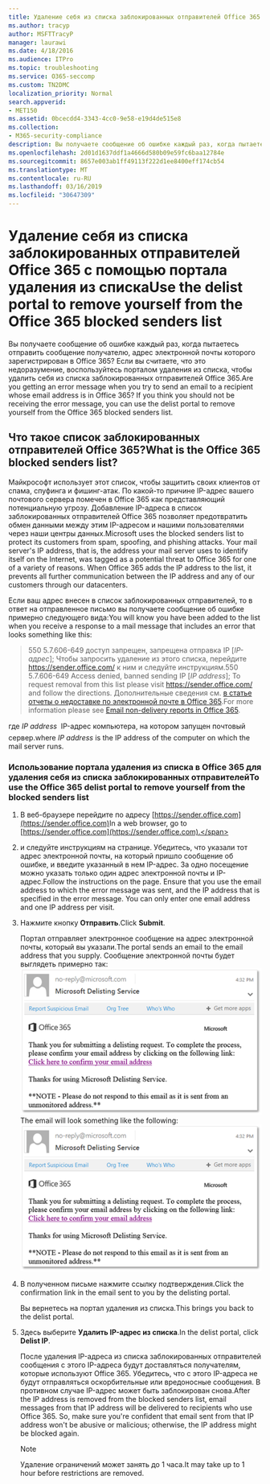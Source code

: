 ```yaml
---
title: Удаление себя из списка заблокированных отправителей Office 365 с помощью портала удаления из списка
ms.author: tracyp
author: MSFTTracyP
manager: laurawi
ms.date: 4/18/2016
ms.audience: ITPro
ms.topic: troubleshooting
ms.service: O365-seccomp
ms.custom: TN2DMC
localization_priority: Normal
search.appverid:
- MET150
ms.assetid: 0bcecdd4-3343-4cc0-9e58-e19d4de515e8
ms.collection:
- M365-security-compliance
description: Вы получаете сообщение об ошибке каждый раз, когда пытаетесь отправить сообщение получателю, адрес электронной почты которого зарегистрирован в Office 365? Если вы считаете, что это недоразумение, воспользуйтесь порталом удаления из списка, чтобы удалить себя из списка заблокированных отправителей Office 365.
ms.openlocfilehash: 2d01d1637ddf1a4666d580b09e59fc6baa12784e
ms.sourcegitcommit: 8657e003ab1ff49113f222d1ee8400eff174cb54
ms.translationtype: MT
ms.contentlocale: ru-RU
ms.lasthandoff: 03/16/2019
ms.locfileid: "30647309"
---
```

# <a name="use-the-delist-portal-to-remove-yourself-from-the-office-365-blocked-senders-list"></a><span data-ttu-id="6460b-104">Удаление себя из списка заблокированных отправителей Office 365 с помощью портала удаления из списка</span><span class="sxs-lookup"><span data-stu-id="6460b-104">Use the delist portal to remove yourself from the Office 365 blocked senders list</span></span>

<span data-ttu-id="6460b-p102">Вы получаете сообщение об ошибке каждый раз, когда пытаетесь отправить сообщение получателю, адрес электронной почты которого зарегистрирован в Office 365? Если вы считаете, что это недоразумение, воспользуйтесь порталом удаления из списка, чтобы удалить себя из списка заблокированных отправителей Office 365.</span><span class="sxs-lookup"><span data-stu-id="6460b-p102">Are you getting an error message when you try to send an email to a recipient whose email address is in Office 365? If you think you should not be receiving the error message, you can use the delist portal to remove yourself from the Office 365 blocked senders list.</span></span>
  
## <a name="what-is-the-office-365-blocked-senders-list"></a><span data-ttu-id="6460b-107">Что такое список заблокированных отправителей Office 365?</span><span class="sxs-lookup"><span data-stu-id="6460b-107">What is the Office 365 blocked senders list?</span></span>

<span data-ttu-id="6460b-p103">Майкрософт использует этот список, чтобы защитить своих клиентов от спама, спуфинга и фишинг-атак. По какой-то причине IP-адрес вашего почтового сервера помечен в Office 365 как представляющий потенциальную угрозу. Добавление IP-адреса в список заблокированных отправителей Office 365 позволяет предотвратить обмен данными между этим IP-адресом и нашими пользователями через наши центры данных.</span><span class="sxs-lookup"><span data-stu-id="6460b-p103">Microsoft uses the blocked senders list to protect its customers from spam, spoofing, and phishing attacks. Your mail server's IP address, that is, the address your mail server uses to identify itself on the Internet, was tagged as a potential threat to Office 365 for one of a variety of reasons. When Office 365 adds the IP address to the list, it prevents all further communication between the IP address and any of our customers through our datacenters.</span></span>
  
<span data-ttu-id="6460b-111">Если ваш адрес внесен в список заблокированных отправителей, то в ответ на отправленное письмо вы получаете сообщение об ошибке примерно следующего вида:</span><span class="sxs-lookup"><span data-stu-id="6460b-111">You will know you have been added to the list when you receive a response to a mail message that includes an error that looks something like this:</span></span>
  
> <span data-ttu-id="6460b-112">550 5.7.606-649 доступ запрещен, запрещена отправка IP [_IP-адрес_]; Чтобы запросить удаление из этого списка, перейдите https://sender.office.com/ к ним и следуйте инструкциям.</span><span class="sxs-lookup"><span data-stu-id="6460b-112">550 5.7.606-649 Access denied, banned sending IP [_IP address_]; To request removal from this list please visit https://sender.office.com/ and follow the directions.</span></span> <span data-ttu-id="6460b-113">Дополнительные сведения см. [в статье отчеты о недоставке по электронной почте в Office 365](http://go.microsoft.com/fwlink/?LinkID=526653).</span><span class="sxs-lookup"><span data-stu-id="6460b-113">For more information please see [Email non-delivery reports in Office 365](http://go.microsoft.com/fwlink/?LinkID=526653).</span></span>
  
<span data-ttu-id="6460b-114">где  _IP address_  IP-адрес компьютера, на котором запущен почтовый сервер.</span><span class="sxs-lookup"><span data-stu-id="6460b-114">where  _IP address_ is the IP address of the computer on which the mail server runs.</span></span> 
  
### <a name="to-use-the-office-365-delist-portal-to-remove-yourself-from-the-blocked-senders-list"></a><span data-ttu-id="6460b-115">Использование портала удаления из списка в Office 365 для удаления себя из списка заблокированных отправителей</span><span class="sxs-lookup"><span data-stu-id="6460b-115">To use the Office 365 delist portal to remove yourself from the blocked senders list</span></span>

1. <span data-ttu-id="6460b-116">В веб-браузере перейдите по адресу [https://sender.office.com](https://sender.office.com)</span><span class="sxs-lookup"><span data-stu-id="6460b-116">In a web browser, go to [https://sender.office.com](https://sender.office.com).</span></span>
    
2. <span data-ttu-id="6460b-p105">и следуйте инструкциям на странице. Убедитесь, что указали тот адрес электронной почты, на который пришло сообщение об ошибке, и введите указанный в нем IP-адрес. За одно посещение можно указать только один адрес электронной почты и IP-адрес.</span><span class="sxs-lookup"><span data-stu-id="6460b-p105">Follow the instructions on the page. Ensure that you use the email address to which the error message was sent, and the IP address that is specified in the error message. You can only enter one email address and one IP address per visit.</span></span>
    
3. <span data-ttu-id="6460b-120">Нажмите кнопку **Отправить**.</span><span class="sxs-lookup"><span data-stu-id="6460b-120">Click **Submit**.</span></span>
    
    <span data-ttu-id="6460b-121">Портал отправляет электронное сообщение на адрес электронной почты, который вы указали.</span><span class="sxs-lookup"><span data-stu-id="6460b-121">The portal sends an email to the email address that you supply.</span></span> <span data-ttu-id="6460b-122">Сообщение электронной почты будет выглядеть примерно так: ![снимок экрана, полученный при отсылке запроса через портал рассписка](media/bf13e4f7-f68c-4e46-baa7-b6ab4cfc13f3.png)</span><span class="sxs-lookup"><span data-stu-id="6460b-122">The email will look something like the following: ![Screenshot of email received when you submit a request through the delist portal](media/bf13e4f7-f68c-4e46-baa7-b6ab4cfc13f3.png)</span></span>
  
4. <span data-ttu-id="6460b-123">В полученном письме нажмите ссылку подтверждения.</span><span class="sxs-lookup"><span data-stu-id="6460b-123">Click the confirmation link in the email sent to you by the delisting portal.</span></span>
    
    <span data-ttu-id="6460b-124">Вы вернетесь на портал удаления из списка.</span><span class="sxs-lookup"><span data-stu-id="6460b-124">This brings you back to the delist portal.</span></span>
    
5. <span data-ttu-id="6460b-125">Здесь выберите **Удалить IP-адрес из списка**.</span><span class="sxs-lookup"><span data-stu-id="6460b-125">In the delist portal, click **Delist IP**.</span></span>
    
    <span data-ttu-id="6460b-p107">После удаления IP-адреса из списка заблокированных отправителей сообщения с этого IP-адреса будут доставляться получателям, которые используют Office 365. Убедитесь, что с этого IP-адреса не будут отправляться оскорбительные или вредоносные сообщения. В противном случае IP-адрес может быть заблокирован снова.</span><span class="sxs-lookup"><span data-stu-id="6460b-p107">After the IP address is removed from the blocked senders list, email messages from that IP address will be delivered to recipients who use Office 365. So, make sure you're confident that email sent from that IP address won't be abusive or malicious; otherwise, the IP address might be blocked again.</span></span>
    
    > [!NOTE]
    > <span data-ttu-id="6460b-128">Удаление ограничений может занять до 1 часа.</span><span class="sxs-lookup"><span data-stu-id="6460b-128">It may take up to 1 hour before restrictions are removed.</span></span>
